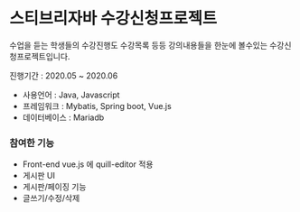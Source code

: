 # 스티브리자바 수강신청프로젝트

수업을 듣는 학생들의 수강진행도 수강목록 등등 강의내용들을 한눈에 볼수있는 수강신청프로젝트입니다.

진행기간 : 2020.05 ~ 2020.06

- 사용언어 : Java, Javascript
- 프레임워크 : Mybatis, Spring boot, Vue.js
- 데이터베이스 : Mariadb

### 참여한 기능
- Front-end vue.js 에 quill-editor 적용
- 게시판 UI
- 게시판/페이징 기능
- 글쓰기/수정/삭제



